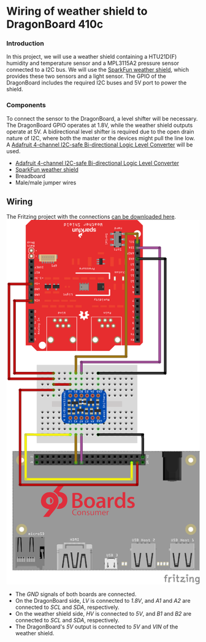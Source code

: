 ---
---
# Wiring of weather shield to DragonBoard 410c

### Introduction
In this project, we will use a weather shield containing a HTU21D(F) humidity and temperature sensor and a MPL3115A2 pressure sensor connected to a I2C bus. We will use the [SparkFun weather shield](https://www.sparkfun.com/products/12081), which provides these two sensors and a light sensor. The GPIO of the DragonBoard includes the required I2C buses and 5V port to power the shield.

### Components
To connect the sensor to the DragonBoard, a level shifter will be necessary. The DragonBoard GPIO operates at 1.8V, while the weather shield outputs operate at 5V. A bidirectional level shifter is required due to the open drain nature of I2C, where both the master or the devices might pull the line low. A [Adafruit 4-channel I2C-safe Bi-directional Logic Level Converter](https://www.adafruit.com/product/757) will be used.

* [Adafruit 4-channel I2C-safe Bi-directional Logic Level Converter](https://www.adafruit.com/product/757)
* [SparkFun weather shield](https://www.sparkfun.com/products/12081)
* Breadboard
* Male/male jumper wires

## Wiring
The Fritzing project with the connections [can be downloaded here](Wiring.fzz).
![Breadboard wiring](Wiring.png)

* The *GND* signals of both boards are connected.
* On the DragonBoard side, *LV* is connected to *1.8V*, and *A1* and *A2* are connected to *SCL* and *SDA*, respectively.
* On the weather shield side, *HV* is connected to *5V*, and *B1* and *B2* are connected to *SCL* and *SDA*, respectively.
* The DragonBoard's *5V* output is connected to *5V* and *VIN* of the weather shield.
